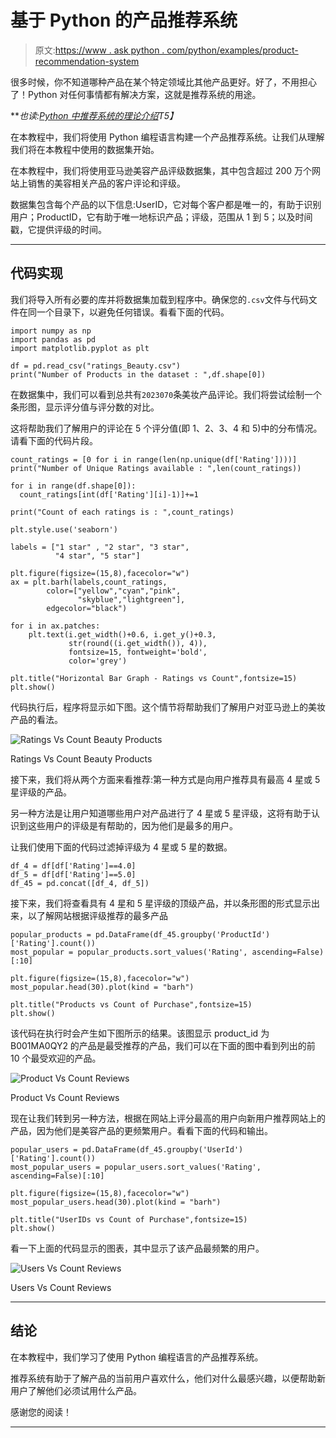 # 基于 Python 的产品推荐系统

> 原文:[https://www . ask python . com/python/examples/product-recommendation-system](https://www.askpython.com/python/examples/product-recommendation-system)

很多时候，你不知道哪种产品在某个特定领域比其他产品更好。好了，不用担心了！Python 对任何事情都有解决方案，这就是推荐系统的用途。

***也读:[Python 中推荐系统的理论介绍](https://www.askpython.com/python/examples/theory-intro-recommendation-systems)*T5】**

在本教程中，我们将使用 Python 编程语言构建一个产品推荐系统。让我们从理解我们将在本教程中使用的数据集开始。

在本教程中，我们将使用亚马逊美容产品评级数据集，其中包含超过 200 万个网站上销售的美容相关产品的客户评论和评级。

数据集包含每个产品的以下信息:UserID，它对每个客户都是唯一的，有助于识别用户；ProductID，它有助于唯一地标识产品；评级，范围从 1 到 5；以及时间戳，它提供评级的时间。

* * *

## 代码实现

我们将导入所有必要的库并将数据集加载到程序中。确保您的`.csv`文件与代码文件在同一个目录下，以避免任何错误。看看下面的代码。

```
import numpy as np
import pandas as pd
import matplotlib.pyplot as plt

df = pd.read_csv("ratings_Beauty.csv")
print("Number of Products in the dataset : ",df.shape[0])

```

在数据集中，我们可以看到总共有`2023070`条美妆产品评论。我们将尝试绘制一个条形图，显示评分值与评分数的对比。

这将帮助我们了解用户的评论在 5 个评分值(即 1、2、3、4 和 5)中的分布情况。请看下面的代码片段。

```
count_ratings = [0 for i in range(len(np.unique(df['Rating'])))]
print("Number of Unique Ratings available : ",len(count_ratings))

for i in range(df.shape[0]):
  count_ratings[int(df['Rating'][i]-1)]+=1

print("Count of each ratings is : ",count_ratings)

plt.style.use('seaborn')

labels = ["1 star" , "2 star", "3 star", 
          "4 star", "5 star"]

plt.figure(figsize=(15,8),facecolor="w")
ax = plt.barh(labels,count_ratings,
        color=["yellow","cyan","pink",
               "skyblue","lightgreen"],
        edgecolor="black")

for i in ax.patches:
    plt.text(i.get_width()+0.6, i.get_y()+0.3,
             str(round((i.get_width()), 4)),
             fontsize=15, fontweight='bold',
             color='grey')

plt.title("Horizontal Bar Graph - Ratings vs Count",fontsize=15)
plt.show()

```

代码执行后，程序将显示如下图。这个情节将帮助我们了解用户对亚马逊上的美妆产品的看法。

![Ratings Vs Count Beauty Products](../Images/c6c32766db885f3d71244380e88a5f02.png)

Ratings Vs Count Beauty Products

接下来，我们将从两个方面来看推荐:第一种方式是向用户推荐具有最高 4 星或 5 星评级的产品。

另一种方法是让用户知道哪些用户对产品进行了 4 星或 5 星评级，这将有助于认识到这些用户的评级是有帮助的，因为他们是最多的用户。

让我们使用下面的代码过滤掉评级为 4 星或 5 星的数据。

```
df_4 = df[df['Rating']==4.0]
df_5 = df[df['Rating']==5.0]
df_45 = pd.concat([df_4, df_5])

```

接下来，我们将查看具有 4 星和 5 星评级的顶级产品，并以条形图的形式显示出来，以了解网站根据评级推荐的最多产品

```
popular_products = pd.DataFrame(df_45.groupby('ProductId')['Rating'].count())
most_popular = popular_products.sort_values('Rating', ascending=False)[:10]

plt.figure(figsize=(15,8),facecolor="w")
most_popular.head(30).plot(kind = "barh")

plt.title("Products vs Count of Purchase",fontsize=15)
plt.show()

```

该代码在执行时会产生如下图所示的结果。该图显示 product_id 为 B001MA0QY2 的产品是最受推荐的产品，我们可以在下面的图中看到列出的前 10 个最受欢迎的产品。

![Product Vs Count Reviews](../Images/f9ec2ba969a566839b9f1b5bda75d420.png)

Product Vs Count Reviews

现在让我们转到另一种方法，根据在网站上评分最高的用户向新用户推荐网站上的产品，因为他们是美容产品的更频繁用户。看看下面的代码和输出。

```
popular_users = pd.DataFrame(df_45.groupby('UserId')['Rating'].count())
most_popular_users = popular_users.sort_values('Rating', ascending=False)[:10]

plt.figure(figsize=(15,8),facecolor="w")
most_popular_users.head(30).plot(kind = "barh")

plt.title("UserIDs vs Count of Purchase",fontsize=15)
plt.show()

```

看一下上面的代码显示的图表，其中显示了该产品最频繁的用户。

![Users Vs Count Reviews](../Images/65ed3bae7ba2defa7f6574b1f42e6e74.png)

Users Vs Count Reviews

* * *

## 结论

在本教程中，我们学习了使用 Python 编程语言的产品推荐系统。

推荐系统有助于了解产品的当前用户喜欢什么，他们对什么最感兴趣，以便帮助新用户了解他们必须试用什么产品。

感谢您的阅读！

* * *